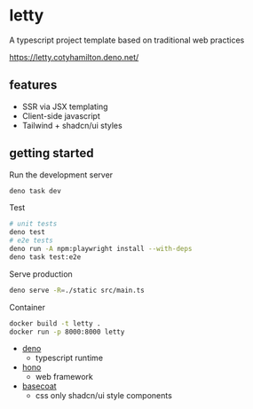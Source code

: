 # letty

A typescript project template based on traditional web practices

https://letty.cotyhamilton.deno.net/

## features

- SSR via JSX templating
- Client-side javascript
- Tailwind + shadcn/ui styles

## getting started

Run the development server

```bash
deno task dev
```

Test

```bash
# unit tests
deno test
# e2e tests
deno run -A npm:playwright install --with-deps
deno task test:e2e
```

Serve production

```bash
deno serve -R=./static src/main.ts
```

Container

```bash
docker build -t letty .
docker run -p 8000:8000 letty
```

- [deno](https://deno.com/)
  - typescript runtime
- [hono](https://hono.dev/)
  - web framework
- [basecoat](https://basecoatui.com/)
  - css only shadcn/ui style components

